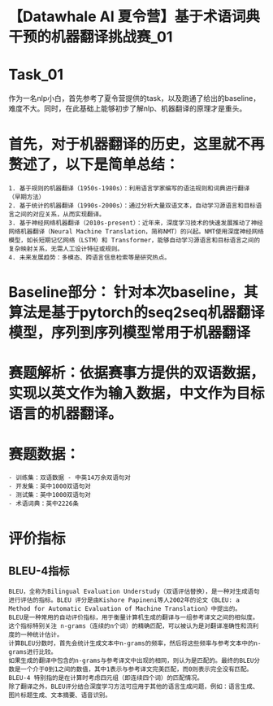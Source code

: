 # 【Datawhale AI 夏令营】基于术语词典干预的机器翻译挑战赛_01
# Task_01
作为一名nlp小白，首先参考了夏令营提供的task，以及跑通了给出的baseline，难度不大。同时，在此基础上能够初步了解nlp、机器翻译的原理才是重头。

# 首先，对于机器翻译的历史，这里就不再赘述了，以下是简单总结：
    
    1. 基于规则的机器翻译（1950s-1980s）：利用语言学家编写的语法规则和词典进行翻译 （早期方法）
    2. 基于统计的机器翻译（1990s-2000s）：通过分析大量双语文本，自动学习源语言和目标语言之间的对应关系，从而实现翻译。
    3. 基于神经网络机器翻译（2010s-present）：近年来，深度学习技术的快速发展推动了神经网络机器翻译（Neural Machine Translation，简称NMT）的兴起。NMT使用深度神经网络模型，如长短期记忆网络（LSTM）和 Transformer，能够自动学习源语言和目标语言之间的复杂映射关系，无需人工设计特征或规则。
    4. 未来发展趋势：多模态、跨语言信息检索等是研究热点。

# Baseline部分： 针对本次baseline，其算法是基于pytorch的seq2seq机器翻译模型，序列到序列模型常用于机器翻译
# 赛题解析：依据赛事方提供的双语数据，实现以英文作为输入数据，中文作为目标语言的机器翻译。
# 赛题数据：
    - 训练集：双语数据 - 中英14万余双语句对
    - 开发集：英中1000双语句对
    - 测试集：英中1000双语句对
    - 术语词典：英中2226条

# 评价指标
## BLEU-4指标
    BLEU，全称为Bilingual Evaluation Understudy（双语评估替换），是一种对生成语句进行评估的指标。BLEU 评分是由Kishore Papineni等人2002年的论文《BLEU: a Method for Automatic Evaluation of Machine Translation》中提出的。
    BLEU是一种常用的自动评价指标，用于衡量计算机生成的翻译与一组参考译文之间的相似度。这个指标特别关注 n-grams（连续的n个词）的精确匹配，可以被认为是对翻译准确性和流利度的一种统计估计。
    计算BLEU分数时，首先会统计生成文本中n-grams的频率，然后将这些频率与参考文本中的n-grams进行比较。
    如果生成的翻译中包含的n-grams与参考译文中出现的相同，则认为是匹配的。最终的BLEU分数是一个介于0到1之间的数值，其中1表示与参考译文完美匹配，而0则表示完全没有匹配。
    BLEU-4 特别指的是在计算时考虑四元组（即连续四个词）的匹配情况。
    除了翻译之外，BLEU评分结合深度学习方法可应用于其他的语言生成问题，例如：语言生成、图片标题生成、文本摘要、语音识别。
